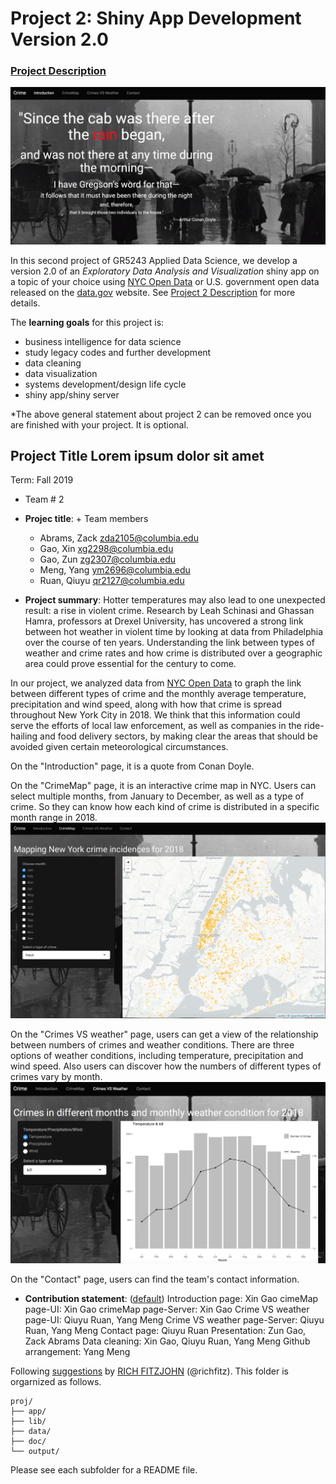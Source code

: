 # Project 2: Shiny App Development Version 2.0

### [Project Description](doc/project2_desc.md)

![screenshot](doc/screenshot3.png)

In this second project of GR5243 Applied Data Science, we develop a version 2.0 of an *Exploratory Data Analysis and Visualization* shiny app on a topic of your choice using [NYC Open Data](https://opendata.cityofnewyork.us/) or U.S. government open data released on the [data.gov](https://data.gov/) website. See [Project 2 Description](doc/project2_desc.md) for more details.  

The **learning goals** for this project is:

- business intelligence for data science
- study legacy codes and further development
- data cleaning
- data visualization
- systems development/design life cycle
- shiny app/shiny server

*The above general statement about project 2 can be removed once you are finished with your project. It is optional.

## Project Title Lorem ipsum dolor sit amet
Term: Fall 2019

+ Team # 2
+ **Projec title**: + Team members
	+ Abrams, Zack zda2105@columbia.edu
	+ Gao, Xin xg2298@columbia.edu
	+ Gao, Zun zg2307@columbia.edu
	+ Meng, Yang ym2696@columbia.edu
	+ Ruan, Qiuyu qr2127@columbia.edu

+ **Project summary**: Hotter temperatures may also lead to one unexpected result: a rise in violent crime. Research by Leah Schinasi and Ghassan Hamra, professors at Drexel University, has uncovered a strong link between hot weather in violent time by looking at data from Philadelphia over the course of ten years. Understanding the link between types of weather and crime rates and how crime is distributed over a geographic area could prove essential for the century to come. 

In our project, we analyzed data from  [NYC Open Data](https://data.cityofnewyork.us/Public-Safety/NYPD-Complaint-Data-Historic/qgea-i56i) to graph the link between different types of crime and the monthly average temperature, precipitation and wind speed, along with how that crime is spread throughout New York City in 2018. We think that this information could serve the efforts of local law enforcement, as well as companies in the ride-hailing and food delivery sectors, by making clear the areas that should be avoided given certain meteorological circumstances. 

On the "Introduction" page, it is a quote from Conan Doyle.

On the "CrimeMap" page, it is an interactive crime map in NYC. Users can select multiple months, from January to December, as well as a type of crime. So they can know how each kind of crime is distributed in a specific month range in 2018.
![screenshot](doc/screenshot1.png)


On the "Crimes VS weather" page, users can get a view of the relationship between numbers of crimes and weather conditions. There are three options of weather conditions, including temperature, precipitation and wind speed. Also users can discover how the numbers of different types of crimes vary by month.
![screenshot](doc/screenshot2.png)

On the "Contact" page, users can find the team's contact information.

+ **Contribution statement**: ([default](doc/a_note_on_contributions.md)) 
Introduction page: Xin Gao
cimeMap page-UI: Xin Gao
crimeMap page-Server: Xin Gao
Crime VS weather page-UI: Qiuyu Ruan, Yang Meng
Crime VS weather page-Server: Qiuyu Ruan, Yang Meng
Contact page: Qiuyu Ruan
Presentation: Zun Gao, Zack Abrams
Data cleaning: Xin Gao, Qiuyu Ruan, Yang Meng
Github arrangement: Yang Meng

Following [suggestions](http://nicercode.github.io/blog/2013-04-05-projects/) by [RICH FITZJOHN](http://nicercode.github.io/about/#Team) (@richfitz). This folder is orgarnized as follows.

```
proj/
├── app/
├── lib/
├── data/
├── doc/
└── output/
```

Please see each subfolder for a README file.

